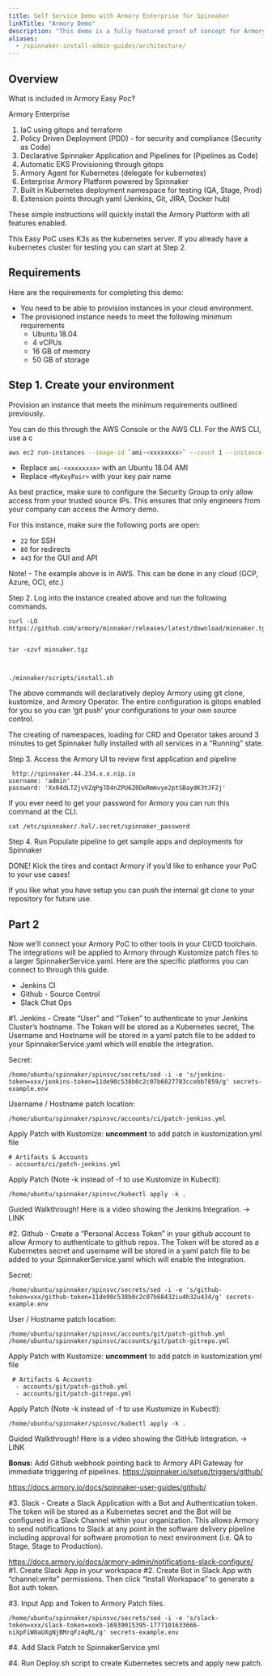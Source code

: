 ```yaml
---
title: Self Service Demo with Armory Enterprise for Spinnaker
linkTitle: "Armory Demo"
description: "This demo is a fully featured proof of concept for Armory Enterprise for Spinnaker™. Walk through installing, configuring, and deploying using sample applications. "
aliases:
  - /spinnaker-install-admin-guides/architecture/
---
```


## Overview

What is included in Armory Easy Poc? 

Armory Enterprise 

1. IaC using gitops and terraform 
2. Policy Driven Deployment (PDD) - for security and compliance (Security as Code)
3. Declarative Spinnaker Application and Pipelines for (Pipelines as Code)
4. Automatic EKS Provisioning through gitops
5. Armory Agent for Kubernetes (delegate for kubernetes)
6. Enterprise Armory Platform powered by Spinnaker
7. Built in Kubernetes deployment namespace for testing (QA, Stage, Prod)
8. Extension points through yaml (Jenkins, Git, JIRA, Docker hub)

These simple instructions will quickly install the Armory Platform with all features enabled.

This Easy PoC uses K3s as the kubernetes server.  If you already have a kubernetes cluster for testing you can start at Step 2.

## Requirements

Here are the requirements for completing this demo:

* You need to be able to provision instances in your cloud environment.
* The provisioned instance needs to meet the following minimum requirements
  * Ubuntu 18.04
  * 4 vCPUs
  * 16 GB of memory
  * 50 GB of storage


## Step 1. Create your environment

Provision an instance that meets the minimum requirements outlined previously.

You can do this through the AWS Console or the AWS CLI. For the AWS CLI, use a c

```bash
aws ec2 run-instances --image-id `ami-<xxxxxxxx>` --count 1 --instance-type t3.xlarge --key-name `<MyKeyPair>`
```

* Replace `ami-<xxxxxxxx>` with an Ubuntu 18.04 AMI
* Replace `<MyKeyPair>` with your key pair name

As best practice, make sure to configure the Security Group to only allow access from your trusted source IPs.  This ensures that only engineers from your company can access the Armory demo.

For this instance, make sure the following ports are open:

* `22` for SSH 
* `80` for redirects
* `443` for the GUI and API

Note!  - The example above is in AWS.  This can be done in any cloud (GCP, Azure, OCI, etc.)



Step 2. Log into the instance created above and run the following commands.


    curl -LO https://github.com/armory/minnaker/releases/latest/download/minnaker.tgz


    tar -xzvf minnaker.tgz

 

    ./minnaker/scripts/install.sh

The above commands will declaratively deploy Armory using git clone, kustomize, and Armory Operator.  The entire configuration is gitops enabled for you so you can ‘git push’ your configurations to your own source control. 

The creating of namespaces, loading for CRD and Operator takes around 3 minutes to get Spinnaker fully installed with all services in a “Running” state.



Step 3. Access the Armory UI to review first application and pipeline


     http://spinnaker.44.234.x.x.nip.io
    username: 'admin'
    password: 'Xx04dLTZjvVZqPg7D4nZPU6Z0DeRmmvye2ptSBaydK3tJFZj'

If you ever need to get your password for Armory you can run this command at the CLI.


    cat /etc/spinnaker/.hal/.secret/spinnaker_password

Step 4. Run Populate pipeline to get sample apps and deployments for Spinnaker

DONE!  Kick the tires and contact Armory if you’d like to enhance your PoC to your use cases!

If you like what you have setup you can push the internal git clone to your repository for future use.


## Part 2

Now we’ll connect your Armory PoC to other tools in your CI/CD toolchain.  The integrations will be applied to Armory through Kustomize patch files to a larger SpinnakerService.yaml.  Here are the specific platforms you can connect to through this guide.  


- Jenkins CI 
- Github - Source Control
- Slack Chat Ops

#1. Jenkins - Create “User” and “Token” to authenticate to your Jenkins Cluster’s hostname.  The Token will be stored as a Kubernetes secret, The Username and Hostname will be stored in a yaml patch file to be added to your SpinnakerService.yaml which will enable the integration.

Secret:

    /home/ubuntu/spinnaker/spinsvc/secrets/sed -i -e 's/jenkins-token=xxx/jenkins-token=11de90c538b0c2c07b6827783ccebb7859/g' secrets-example.env

Username / Hostname patch location:

    /home/ubuntu/spinnaker/spinsvc/accounts/ci/patch-jenkins.yml

Apply Patch with Kustomize:
**uncomment** to add patch in kustomization.yml file

    # Artifacts & Accounts
    - accounts/ci/patch-jenkins.yml

Apply Patch (Note -k instead of -f to use Kustomize in Kubectl):

    /home/ubuntu/spinnaker/spinsvc/kubectl apply -k .

Guided Walkthrough!  Here is a video showing the Jenkins Integration. → LINK

#2. Github - Create a “Personal Access Token” in your github account to allow Armory to authenticate to github repos.  The Token will be stored as a Kubernetes secret and username will be stored in a yaml patch file to be added to your SpinnakerService.yaml which will enable the integration.

Secret:

    /home/ubuntu/spinnaker/spinsvc/secrets/sed -i -e 's/github-token=xxx/github-token=11de90c538b0c2c07b68432iu4h32u434/g' secrets-example.env

User / Hostname patch location:

    /home/ubuntu/spinnaker/spinsvc/accounts/git/patch-github.yml
    /home/ubuntu/spinnaker/spinsvc/accounts/git/patch-gitrepo.yml

Apply Patch with Kustomize:
**uncomment** to add patch in kustomization.yml file

     # Artifacts & Accounts
      - accounts/git/patch-github.yml           
      - accounts/git/patch-gitrepo.yml          

Apply Patch (Note -k instead of -f to use Kustomize in Kubectl):

    /home/ubuntu/spinnaker/spinsvc/kubectl apply -k .

Guided Walkthrough!  Here is a video showing the GitHub Integration. → LINK

**Bonus:** Add Github webhook pointing back to Armory API Gateway for immediate triggering of pipelines.  https://spinnaker.io/setup/triggers/github/

https://docs.armory.io/docs/spinnaker-user-guides/github/

#3. Slack - Create a Slack Application with a Bot and Authentication token.  The token will be stored as a Kubernetes secret and the Bot will be configured in a Slack Channel within your organization.  This allows Armory to send notifications to Slack at any point in the software delivery pipeline including approval for software promotion to next environment (i.e. QA to Stage, Stage to Production).

https://docs.armory.io/docs/armory-admin/notifications-slack-configure/
#1. Create Slack App in your workspace
#2. Create Bot in Slack App with “channel:write” permissions.  Then click “Install Workspace” to generate a Bot auth token.

#3. Input App and Token to Armory Patch files.

    /home/ubuntu/spinnaker/spinsvc/secrets/sed -i -e 's/slack-token=xxx/slack-token=xoxb-16939015395-1777101633666-niXpFiW8aUXgNjBMrqFz4qRL/g' secrets-example.env

#4. Add Slack Patch to SpinnakerService.yml

    

#4. Run Deploy.sh script to create Kubernetes secrets and apply new patch.




